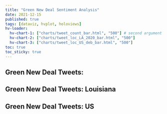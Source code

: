 ```yaml
---
title: "Green New Deal Sentiment Analysis"
date: 2021-12-15
published: true
tags: [dataviz, hvplot, holoviews]
hv-loader:
  hv-chart-1: ["charts/tweet_count_bar.html", "500"] # second argument is the height
  hv-chart-2: ["charts/tweet_loc_LA_2020_bar.html", "500"]
  hv-chart-3: ["charts/tweet_loc_US_deb_bar.html", "500"]
toc: true
toc_sticky: true
---
```


## Green New Deal Tweets: 

<div id="hv-chart-1"></div>

## Green New Deal Tweets: Louisiana

<div id="hv-chart-2"></div>

## Green New Deal Tweets: US

<div id="hv-chart-3"></div>
